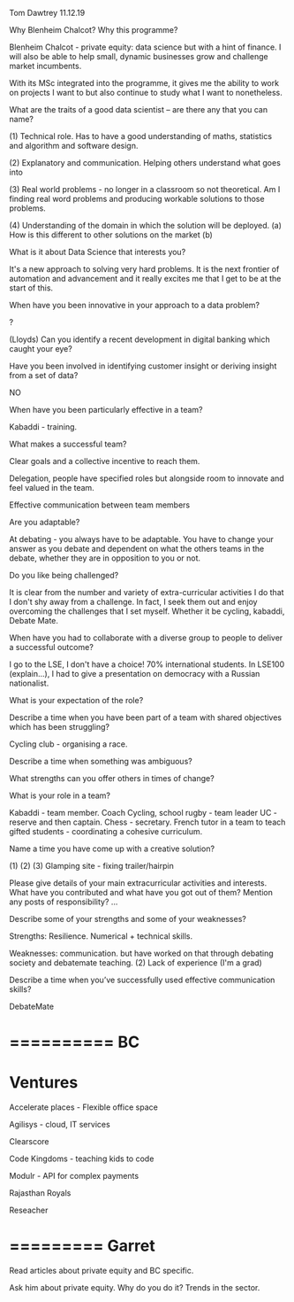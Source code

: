Tom Dawtrey 11.12.19

Why Blenheim Chalcot? Why this programme? 

Blenheim Chalcot - private equity: data science but with a hint of finance. I will also be able to help small, dynamic businesses grow and challenge market incumbents.

With its MSc integrated into the programme, it gives me the ability to work on projects I want to but also continue to study what I want to nonetheless. 

What are the traits of a good data scientist – are there any that you can name?

(1) Technical role. Has to have a good understanding of maths, statistics and algorithm and software design. 

(2) Explanatory and communication. Helping others understand what goes into 

(3) Real world problems - no longer in a classroom so not theoretical. Am I finding real word problems and producing workable solutions to those problems. 

(4) Understanding of the domain in which the solution will be deployed. (a) How is this different to other solutions on the market (b)  

What is it about Data Science that interests you?

It's a new approach to solving very hard problems. It is the next frontier of automation and advancement and it really excites me that I get to be at the start of this.  

When have you been innovative in your approach to a data problem?

? 


(Lloyds) Can you identify a recent development in digital banking which caught your eye?


Have you been involved in identifying customer insight or deriving insight from a set of data?

NO

When have you been particularly effective in a team?

Kabaddi - training.  

What makes a successful team?

Clear goals and a collective incentive to reach them. 

Delegation, people have specified roles but alongside room to innovate and feel valued in the team. 

Effective communication between team members

Are you adaptable?

At debating - you always have to be adaptable. You have to change your answer as you debate and dependent on what the others teams in the debate, whether they are in opposition to you or not.

Do you like being challenged?

It is clear from the number and variety of extra-curricular activities I do that I don't shy away from a challenge. In fact, I seek them out and enjoy overcoming the challenges that I set myself. Whether it be cycling, kabaddi, Debate Mate. 

When have you had to collaborate with a diverse group to people to deliver a successful outcome?

I go to the LSE, I don't have a choice! 70% international students. In LSE100 (explain...), I had to give a presentation on democracy with a Russian nationalist.

What is your expectation of the role?

Describe a time when you have been part of a team with shared objectives which has been struggling?

Cycling club - organising a race. 

Describe a time when something was ambiguous?

What strengths can you offer others in times of change?

What is your role in a team?

Kabaddi - team member. Coach
Cycling, school rugby - team leader
UC - reserve and then captain.
Chess - secretary. 
French tutor in a team to teach gifted students - coordinating a cohesive curriculum. 

Name a time you have come up with a creative solution?

(1) 
(2) 
(3) Glamping site - fixing trailer/hairpin

  

Please give details of your main extracurricular activities and interests. What have you contributed and what have you got out of them? Mention any posts of responsibility?
...

Describe some of your strengths and some of your weaknesses? 

Strengths: Resilience. Numerical + technical skills. 

Weaknesses: communication. but have worked on that through debating society and debatemate teaching. 
(2) Lack of experience (I'm a grad)

Describe a time when you’ve successfully used effective communication skills?

DebateMate


==========
BC
==========

# Ventures

Accelerate places - Flexible office space

Agilisys - cloud, IT services

Clearscore

Code Kingdoms - teaching kids to code

Modulr - API for complex payments

Rajasthan Royals

Reseacher




=========
Garret
=========

Read articles about private equity and BC specific.

Ask him about private equity. Why do you do it? Trends in the sector. 

